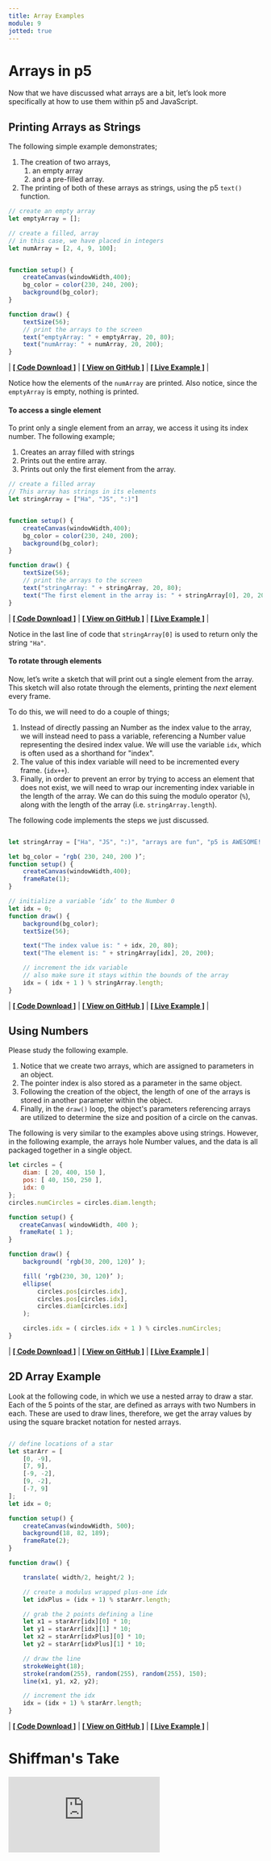 ```yaml
---
title: Array Examples
module: 9
jotted: true
---
```


# Arrays in p5

Now that we have discussed what arrays are a bit, let’s look more specifically at how to use them within p5 and JavaScript.

## Printing Arrays as Strings

The following simple example demonstrates;

1. The creation of two arrays,
	1. an empty array
	2. and a pre-filled array.
2. The printing of both of these arrays as strings, using the p5 `text()` function.

```js
// create an empty array
let emptyArray = [];

// create a filled, array
// in this case, we have placed in integers
let numArray = [2, 4, 9, 100];


function setup() {
    createCanvas(windowWidth,400);
    bg_color = color(230, 240, 200);
    background(bg_color);
}

function draw() {
    textSize(56);
    // print the arrays to the screen
    text("emptyArray: " + emptyArray, 20, 80);
    text("numArray: " + numArray, 20, 200);
}
```


<div id="jotted-demo-1" class="jotted-theme-stacked"></div>
</div>
<script>
    new Jotted(document.querySelector("#jotted-demo-1"), {
    files: [
        {
            type: "js",
            url:"https://raw.githubusercontent.com/Montana-Media-Arts/120_CreativeCoding/master/lecture_code/09/01_array_print_01/sketch.js"
        },
        {
            type: "html",
            url:"../../../p5_resources/index.html"
    }],
    // plugins: [ "codemirror", "console" ]
    plugins: [ "codemirror" ]
});
</script>

| [**[ Code Download ]**](https://github.com/Montana-Media-Arts/120_CreativeCoding/raw/master/lecture_code/09/01_array_print_01/01_array_print_01.zip) | [**[ View on GitHub ]**](https://github.com/Montana-Media-Arts/120_CreativeCoding/raw/master/lecture_code/09/01_array_print_01/) | [**[ Live Example ]**](https://montana-media-arts.github.io/120_CreativeCoding/lecture_code/09/01_array_print_01/) |




Notice how the elements of the `numArray` are printed. Also notice, since the `emptyArray` is empty, nothing is printed.


#### To access a single element

To print only a single element from an array, we access it using its index number. The following example;

1. Creates an array filled with strings
2. Prints out the entire array.
3. Prints out only the first element from the array.

```js
// create a filled array
// This array has strings in its elements
let stringArray = ["Ha", "JS", ":)"]


function setup() {
    createCanvas(windowWidth,400);
    bg_color = color(230, 240, 200);
    background(bg_color);
}

function draw() {
    textSize(56);
    // print the arrays to the screen
    text("stringArray: " + stringArray, 20, 80);
    text("The first element in the array is: " + stringArray[0], 20, 200);
}
```


<div id="jotted-demo-2" class="jotted-theme-stacked"></div>
</div>
<script>
    new Jotted(document.querySelector("#jotted-demo-2"), {
    files: [
        {
            type: "js",
            url:"https://raw.githubusercontent.com/Montana-Media-Arts/120_CreativeCoding/master/lecture_code/09/01_array_print_02/sketch.js"
        },
        {
            type: "html",
            url:"../../../p5_resources/index.html"
    }],
    // plugins: [ "codemirror", "console" ]
    plugins: [ "codemirror" ]
});
</script>

| [**[ Code Download ]**](https://github.com/Montana-Media-Arts/120_CreativeCoding/raw/master/lecture_code/09/01_array_print_02/01_array_print_02.zip) | [**[ View on GitHub ]**](https://github.com/Montana-Media-Arts/120_CreativeCoding/raw/master/lecture_code/09/01_array_print_02/) | [**[ Live Example ]**](https://montana-media-arts.github.io/120_CreativeCoding/lecture_code/09/01_array_print_02/) |



Notice in the last line of code that `stringArray[0]` is used to return only the string `"Ha"`.


#### To rotate through elements

Now, let’s write a sketch that will print out a single element from the array. This sketch will also rotate through the elements, printing the _next_ element every frame.

To do this, we will need to do a couple of things;

1. Instead of directly passing an Number as the index value to the array, we will instead need to pass a variable, referencing a Number value representing the desired index value. We will use the variable `idx`, which is often used as a shorthand for "index".
2. The value of this index variable will need to be incremented every frame. (`idx++`).
3. Finally, in order to prevent an error by trying to access an element that does not exist, we will need to wrap our incrementing index variable in the length of the array. We can do this suing the modulo operator (`%`), along with the length of the array (i.e. `stringArray.length`).

The following code implements the steps we just discussed.

```js

let stringArray = ["Ha", "JS", ":)", "arrays are fun", "p5 is AWESOME!!"];

let bg_color = ‘rgb( 230, 240, 200 )’;
function setup() {
    createCanvas(windowWidth,400);
    frameRate(1);
}

// initialize a variable ‘idx’ to the Number 0
let idx = 0;
function draw() {
    background(bg_color);
    textSize(56);

    text("The index value is: " + idx, 20, 80);
    text("The element is: " + stringArray[idx], 20, 200);

    // increment the idx variable
    // also make sure it stays within the bounds of the array
    idx = ( idx + 1 ) % stringArray.length;
}
```


<div id="jotted-demo-3" class="jotted-theme-stacked"></div>
</div>
<script>
    new Jotted(document.querySelector("#jotted-demo-3"), {
    files: [
        {
            type: "js",
            url:"https://raw.githubusercontent.com/Montana-Media-Arts/120_CreativeCoding/master/lecture_code/09/01_array_print_03/sketch.js"
        },
        {
            type: "html",
            url:"../../../p5_resources/index.html"
    }],
    // plugins: [ "codemirror", "console" ]
    plugins: [ "codemirror" ]
});
</script>

| [**[ Code Download ]**](https://github.com/Montana-Media-Arts/120_CreativeCoding/raw/master/lecture_code/09/01_array_print_03/01_array_print_03.zip) | [**[ View on GitHub ]**](https://github.com/Montana-Media-Arts/120_CreativeCoding/raw/master/lecture_code/09/01_array_print_03/) | [**[ Live Example ]**](https://montana-media-arts.github.io/120_CreativeCoding/lecture_code/09/01_array_print_03/) |


## Using Numbers

Please study the following example.

1. Notice that we create two arrays, which are assigned to parameters in an object.
2. The pointer index is also stored as a parameter in the same object.
3. Following the creation of the object, the length of one of the arrays is stored in another parameter within the object.
4. Finally, in the `draw()` loop, the object's parameters referencing arrays are utilized to determine the size and position of a circle on the canvas.

The following is very similar to the examples above using strings. However, in the following example, the arrays hole Number values, and the data is all packaged together in a single object.

```js
let circles = {
    diam: [ 20, 400, 150 ],
    pos: [ 40, 150, 250 ],
    idx: 0
};
circles.numCircles = circles.diam.length;

function setup() {
   createCanvas( windowWidth, 400 );
   frameRate( 1 );
}

function draw() {
    background( ‘rgb(30, 200, 120)’ );

    fill( ‘rgb(230, 30, 120)’ );
    ellipse(
        circles.pos[circles.idx],
        circles.pos[circles.idx],
        circles.diam[circles.idx]
    );

    circles.idx = ( circles.idx + 1 ) % circles.numCircles;
}
```


<div id="jotted-demo-4" class="jotted-theme-stacked"></div>
</div>
<script>
    new Jotted(document.querySelector("#jotted-demo-4"), {
    files: [
        {
            type: "js",
            url:"https://raw.githubusercontent.com/Montana-Media-Arts/120_CreativeCoding/master/lecture_code/09/02_arrays_numbers_01/sketch.js"
        },
        {
            type: "html",
            url:"../../../p5_resources/index.html"
    }],
    // plugins: [ "codemirror", "console" ]
    plugins: [ "codemirror" ]
});
</script>

| [**[ Code Download ]**](https://github.com/Montana-Media-Arts/120_CreativeCoding/raw/master/lecture_code/09/02_arrays_numbers_01/02_arrays_numbers_01.zip) | [**[ View on GitHub ]**](https://github.com/Montana-Media-Arts/120_CreativeCoding/raw/master/lecture_code/09/02_arrays_numbers_01/) | [**[ Live Example ]**](https://montana-media-arts.github.io/120_CreativeCoding/lecture_code/09/02_arrays_numbers_01/) |



## 2D Array Example

Look at the following code, in which we use a nested array to draw a star. Each of the 5 points of the star, are defined as arrays with two Numbers in each. These are used to draw lines, therefore, we get the array values by using the square bracket notation for nested arrays.

```js

// define locations of a star
let starArr = [
    [0, -9],
    [7, 9],
    [-9, -2],
    [9, -2],
    [-7, 9]
];
let idx = 0;

function setup() {
    createCanvas(windowWidth, 500);
    background(18, 82, 189);
    frameRate(2);
}

function draw() {

    translate( width/2, height/2 );

    // create a modulus wrapped plus-one idx
    let idxPlus = (idx + 1) % starArr.length;

    // grab the 2 points defining a line
    let x1 = starArr[idx][0] * 10;
    let y1 = starArr[idx][1] * 10;
    let x2 = starArr[idxPlus][0] * 10;
    let y2 = starArr[idxPlus][1] * 10;

    // draw the line
    strokeWeight(18);
    stroke(random(255), random(255), random(255), 150);
    line(x1, y1, x2, y2);

    // increment the idx
    idx = (idx + 1) % starArr.length;
}
```


<div id="jotted-demo-5" class="jotted-theme-stacked"></div>
</div>
<script>
    new Jotted(document.querySelector("#jotted-demo-5"), {
    files: [
        {
            type: "js",
            url:"https://raw.githubusercontent.com/Montana-Media-Arts/120_CreativeCoding/master/lecture_code/09/06_2d_array_01/sketch.js"
        },
        {
            type: "html",
            url:"../../../p5_resources/index.html"
    }],
    // plugins: [ "codemirror", "console" ]
    plugins: [ "codemirror" ]
});
</script>

| [**[ Code Download ]**](https://github.com/Montana-Media-Arts/120_CreativeCoding/raw/master/lecture_code/09/06_2d_array_01/06_2d_array_01.zip) | [**[ View on GitHub ]**](https://github.com/Montana-Media-Arts/120_CreativeCoding/raw/master/lecture_code/09/06_2d_array_01/) | [**[ Live Example ]**](https://montana-media-arts.github.io/120_CreativeCoding/lecture_code/09/06_2d_array_01/) |




# Shiffman's Take

<div class="embed-responsive embed-responsive-16by9"><iframe class="embed-responsive-item" src="https://www.youtube.com/embed/VIQoUghHSxU" frameborder="0" allowfullscreen></iframe></div>
